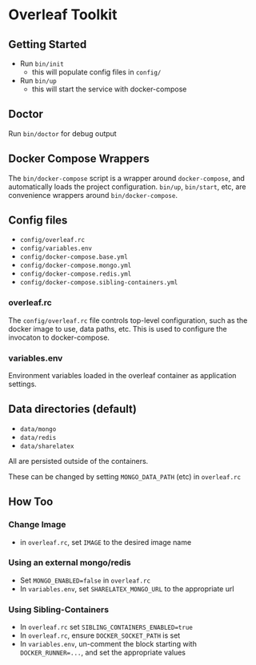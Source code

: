 # Overleaf Toolkit

## Getting Started

- Run `bin/init`
  - this will populate config files in `config/`
- Run `bin/up`
  - this will start the service with docker-compose


## Doctor

Run `bin/doctor` for debug output


## Docker Compose Wrappers

The `bin/docker-compose` script is a wrapper around `docker-compose`, 
and automatically loads the project configuration. `bin/up`, `bin/start`, etc,
are convenience wrappers around `bin/docker-compose`.


## Config files

- `config/overleaf.rc`
- `config/variables.env`
- `config/docker-compose.base.yml`
- `config/docker-compose.mongo.yml`
- `config/docker-compose.redis.yml`
- `config/docker-compose.sibling-containers.yml`


### overleaf.rc

The `config/overleaf.rc` file controls top-level configuration,
such as the docker image to use, data paths, etc. This is used
to configure the invocaton to docker-compose.


### variables.env

Environment variables loaded in the overleaf container as application
settings.


## Data directories (default)

- `data/mongo`
- `data/redis`
- `data/sharelatex`

All are persisted outside of the containers. 

These can be changed by setting `MONGO_DATA_PATH` (etc) in `overleaf.rc`


## How Too

### Change Image

- in `overleaf.rc`, set `IMAGE` to the desired image name


### Using an external mongo/redis

- Set `MONGO_ENABLED=false` in `overleaf.rc`
- In `variables.env`, set `SHARELATEX_MONGO_URL` to the appropriate url


### Using Sibling-Containers

- In `overleaf.rc` set `SIBLING_CONTAINERS_ENABLED=true`
- In `overleaf.rc`, ensure `DOCKER_SOCKET_PATH` is set
- In `variables.env`, un-comment the block starting with `DOCKER_RUNNER=...`,
  and set the appropriate values
